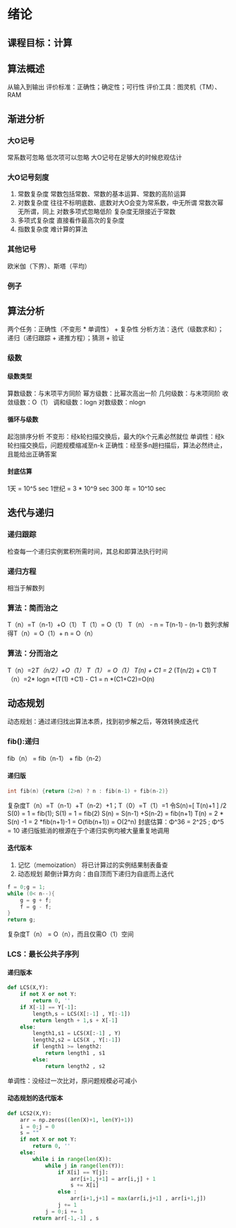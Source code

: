 # 绪论
## 课程目标：计算
## 算法概述
从输入到输出
评价标准：正确性；确定性；可行性
评价工具：图灵机（TM）、RAM
## 渐进分析
### 大O记号
常系数可忽略
低次项可以忽略
大O记号在足够大的时候悲观估计
### 大O记号刻度
1. 常数复杂度
常数包括常数、常数的基本运算、常数的高阶运算
2. 对数复杂度
往往不标明底数、底数对大O会变为常系数，中无所谓
常数次幂无所谓，同上
对数多项式忽略低阶
复杂度无限接近于常数
3. 多项式复杂度
直接看作最高次的复杂度
4. 指数复杂度
难计算的算法
### 其他记号
欧米伽（下界）、斯塔（平均）
### 例子
## 算法分析
两个任务：正确性（不变形 * 单调性） + 复杂性
分析方法：迭代（级数求和）；递归（递归跟踪 + 递推方程）；猜测 + 验证
### 级数
#### 级数类型
算数级数：与末项平方同阶
幂方级数：比幂次高出一阶
几何级数：与末项同阶
收敛级数：O（1）
调和级数：logn
对数级数：nlogn
#### 循环与级数
起泡排序分析
不变形：经k轮扫描交换后，最大的k个元素必然就位
单调性：经k轮扫描交换后，问题规模缩减至n-k
正确性：经至多n趟扫描后，算法必然终止，且能给出正确答案
#### 封底估算
1天 = 10^5 sec
1世纪 = 3 * 10^9 sec
300 年 = 10^10 sec
## 迭代与递归
### 递归跟踪
检查每一个递归实例累积所需时间，其总和即算法执行时间
### 递归方程
相当于解数列
### 算法：简而治之
T（n）=T（n-1）+O（1）
T（1）= O（1）
T（n） - n = T(n-1) - (n-1)
数列求解得T（n）= O（1）+ n = O（n）
### 算法：分而治之
T（n）=2*T（n/2）+O（1）
T（1） = O（1）
T(n) + C1 = 2* (T(n/2) + C1)
T（n）=2* logn *(T(1) +C1) - C1 = n *(C1+C2)=O(n)
## 动态规划
动态规划：通过递归找出算法本质，找到初步解之后，等效转换成迭代
### fib():递归
fib（n） = fib（n-1） + fib（n-2）
#### 递归版
```C++
int fib(n) {return (2>n) ? n : fib(n-1) + fib(n-2)}
```
复杂度T（n）=T（n-1）+T（n-2）+1；T（0）=T（1）=1
令S(n)=[ T(n)+1 ] /2
S(0) = 1 = fib(1); S(1) = 1 = fib(2)
S(n) = S(n-1) +S(n-2) = fib(n+1)
T(n) = 2 * S(n) -1 = 2 *fib(n+1)-1 = O(fib(n+1)) = O(2^n)
封底估算：Φ^36 = 2^25 ; Φ^5 = 10
递归版抵消的根源在于个递归实例均被大量重复地调用
#### 迭代版本
1. 记忆（memoization）
将已计算过的实例结果制表备查
2. 动态规划
颠倒计算方向：由自顶而下递归为自底而上迭代
```C++
f = 0;g = 1;
while (0< n--){
    g = g + f;
    f = g - f;
}
return g;
```
复杂度T（n） = O（n），而且仅需O（1）空间
### LCS：最长公共子序列
#### 递归版本
```python
def LCS(X,Y):
    if not X or not Y:
        return 0, ''
    if X[-1] == Y[-1]:
        length,s = LCS(X[:-1] , Y[:-1])
        return length + 1,s + X[-1]
    else:
        length1,s1 = LCS(X[:-1] , Y)
        length2,s2 = LCS(X , Y[:-1])
        if length1 >= length2:
            return length1 , s1
        else:
            return length2 , s2
```
单调性：没经过一次比对，原问题规模必可减小
#### 动态规划的迭代版本
```python
def LCS2(X,Y):
    arr = np.zeros((len(X)+1, len(Y)+1))
    i = 0;j = 0
    s = ""
    if not X or not Y:
        return 0, ''
    else:
        while i in range(len(X)):
            while j in range(len(Y)):
                if X[i] == Y[j]:
                    arr[i+1,j+1] = arr[i,j] + 1
                    s += X[i]
                else :
                    arr[i+1,j+1] = max(arr[i,j+1] , arr[i+1,j])
                j += 1
            j = 0;i += 1
        return arr[-1,-1] , s 
```
